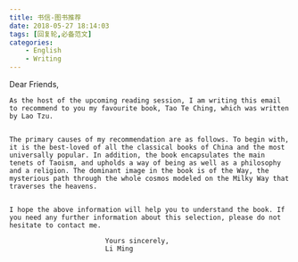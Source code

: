 ```yaml
---
title: 书信-图书推荐
date: 2018-05-27 18:14:03
tags: [回复轮,必备范文]
categories: 
	- English
	- Writing
---
```



Dear Friends,

	As the host of the upcoming reading session, I am writing this email to recommend to you my favourite book, Tao Te Ching, which was written by Lao Tzu.


	The primary causes of my recommendation are as follows. To begin with, it is the best-loved of all the classical books of China and the most universally popular. In addition, the book encapsulates the main tenets of Taoism, and upholds a way of being as well as a philosophy and a religion. The dominant image in the book is of the Way, the mysterious path through the whole cosmos modeled on the Milky Way that traverses the heavens.


	I hope the above information will help you to understand the book. If you need any further information about this selection, please do not hesitate to contact me.

							Yours sincerely,
							Li Ming